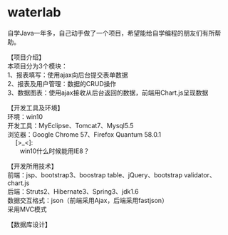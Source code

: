 # waterlab
自学Java一年多，自己动手做了一个项目，希望能给自学编程的朋友们有所帮助。

【项目介绍】
</br>本项目分为3个模块： 
</br>1、报表填写：使用ajax向后台提交表单数据
</br>2、报表及用户管理：数据的CRUD操作
</br>3、数据图表：使用ajax接收从后台返回的数据，前端用Chart.js呈现数据

【开发工具及环境】
</br>环境：win10
</br>开发工具：MyEclipse、Tomcat7、Mysql5.5
</br>浏览器：Google Chrome 57、Firefox Quantum 58.0.1
 </br> &emsp; [>_<]:
 </br> &emsp;&emsp;win10什么时候能用IE8？
 
【开发所用技术】
</br>前端：jsp、bootstrap3、boostrap table、jQuery、bootstrap validator、chart.js
</br>后端：Struts2、Hibernate3、Spring3、jdk1.6
</br>数据交互格式：json（前端采用Ajax，后端采用fastjson）
</br>采用MVC模式

【数据库设计】
</br>

